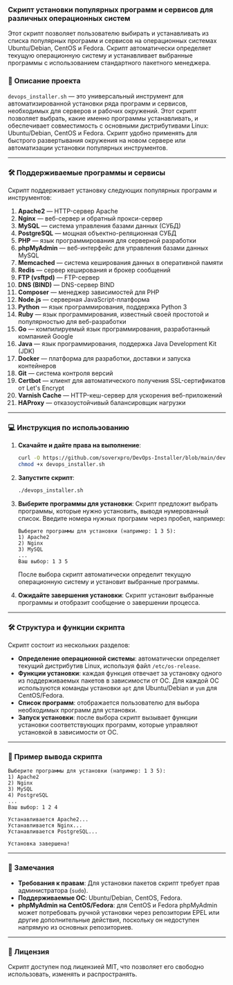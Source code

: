 ### Скрипт установки популярных программ и сервисов для различных операционных систем

Этот скрипт позволяет пользователю выбирать и устанавливать из списка популярных программ и сервисов на операционных системах Ubuntu/Debian, CentOS и Fedora. Скрипт автоматически определяет текущую операционную систему и устанавливает выбранные программы с использованием стандартного пакетного менеджера.

### 📄 Описание проекта

`devops_installer.sh` — это универсальный инструмент для автоматизированной установки ряда программ и сервисов, необходимых для серверов и рабочих окружений. Этот скрипт позволяет выбрать, какие именно программы устанавливать, и обеспечивает совместимость с основными дистрибутивами Linux: Ubuntu/Debian, CentOS и Fedora. Скрипт удобно применять для быстрого развертывания окружения на новом сервере или автоматизации установки популярных инструментов.

---

### 🛠️ Поддерживаемые программы и сервисы

Скрипт поддерживает установку следующих популярных программ и инструментов:

1. **Apache2** — HTTP-сервер Apache
2. **Nginx** — веб-сервер и обратный прокси-сервер
3. **MySQL** — система управления базами данных (СУБД)
4. **PostgreSQL** — мощная объектно-реляционная СУБД
5. **PHP** — язык программирования для серверной разработки
6. **phpMyAdmin** — веб-интерфейс для управления базами данных MySQL
7. **Memcached** — система кеширования данных в оперативной памяти
8. **Redis** — сервер кеширования и брокер сообщений
9. **FTP (vsftpd)** — FTP-сервер
10. **DNS (BIND)** — DNS-сервер BIND
11. **Composer** — менеджер зависимостей для PHP
12. **Node.js** — серверная JavaScript-платформа
13. **Python** — язык программирования, поддержка Python 3
14. **Ruby** — язык программирования, известный своей простотой и популярностью для веб-разработки
15. **Go** — компилируемый язык программирования, разработанный компанией Google
16. **Java** — язык программирования, поддержка Java Development Kit (JDK)
17. **Docker** — платформа для разработки, доставки и запуска контейнеров
18. **Git** — система контроля версий
19. **Certbot** — клиент для автоматического получения SSL-сертификатов от Let's Encrypt
20. **Varnish Cache** — HTTP-кеш-сервер для ускорения веб-приложений
21. **HAProxy** — отказоустойчивый балансировщик нагрузки

---

### 💻 Инструкция по использованию

1. **Скачайте и дайте права на выполнение**:
   ```bash
   curl -O https://github.com/soverxpro/DevOps-Installer/blob/main/devops_installer.sh
   chmod +x devops_installer.sh
   ```

2. **Запустите скрипт**:
   ```bash
   ./devops_installer.sh
   ```

3. **Выберите программы для установки**:
   Скрипт предложит выбрать программы, которые нужно установить, выводя нумерованный список. Введите номера нужных программ через пробел, например:
   ```
   Выберите программы для установки (например: 1 3 5):
   1) Apache2
   2) Nginx
   3) MySQL
   ...
   Ваш выбор: 1 3 5
   ```
   После выбора скрипт автоматически определит текущую операционную систему и установит выбранные программы.

4. **Ожидайте завершения установки**: Скрипт установит выбранные программы и отобразит сообщение о завершении процесса.

---

### 🛠️ Структура и функции скрипта

Скрипт состоит из нескольких разделов:
- **Определение операционной системы**: автоматически определяет текущий дистрибутив Linux, используя файл `/etc/os-release`.
- **Функции установки**: каждая функция отвечает за установку одного из поддерживаемых пакетов в зависимости от ОС. Для каждой ОС используются команды установки `apt` для Ubuntu/Debian и `yum` для CentOS/Fedora.
- **Список программ**: отображается пользователю для выбора необходимых программ для установки.
- **Запуск установки**: после выбора скрипт вызывает функции установки соответствующих программ, которые управляют установкой в зависимости от ОС.

---

### 🔑 Пример вывода скрипта

```plaintext
Выберите программы для установки (например: 1 3 5):
1) Apache2
2) Nginx
3) MySQL
4) PostgreSQL
...
Ваш выбор: 1 2 4

Устанавливается Apache2...
Устанавливается Nginx...
Устанавливается PostgreSQL...

Установка завершена!
```

---

### 📌 Замечания

- **Требования к правам**: Для установки пакетов скрипт требует прав администратора (`sudo`).
- **Поддерживаемые ОС**: Ubuntu/Debian, CentOS, Fedora.
- **phpMyAdmin на CentOS/Fedora**: для CentOS и Fedora phpMyAdmin может потребовать ручной установки через репозитории EPEL или другие дополнительные действия, поскольку он недоступен напрямую из основных репозиториев.
  
---

### 📜 Лицензия

Скрипт доступен под лицензией MIT, что позволяет его свободно использовать, изменять и распространять.
